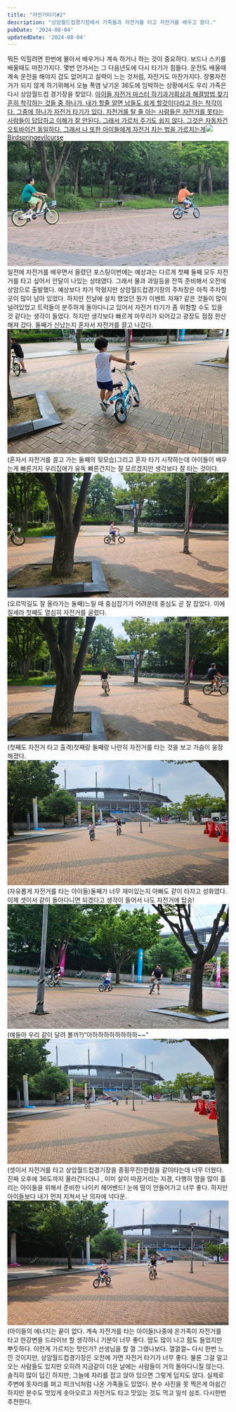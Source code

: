 ```yaml
---
title: "자전거타기#2"
description: "상암월드컵경기장에서 가족들과 자전거를 타고 자전거를 배우고 왔다."
pubDate: '2024-08-04'
updatedDate: '2024-08-04'
---
```


뭐든 익힐려면 한번에 몰아서 배우거나 계속 하거나 하는 것이 중요하다. 보드나 스키를 배울때도 마찬가지다. 몇번 안가서는 그 다음년도에 다시 타기가 힘들다. 운전도 배울때 계속 운전을 해야지 겁도 없어지고 실력이 느는 것처럼, 자전거도 마찬가지다. 장롱자전거가 되지 않게 하기위해서 오늘 폭염 낮기온 36도에 임박하는 상황에서도 우리 가족은 다시 상암월드컵 경기장을 찾았다.
[아이들 자전거 마스터 하기과거회상과 해결방법 찾기 흔히 착각하는 것들 중 하나가, 내가 할줄 알면 남들도 쉽게 할것이다라고 하는 착각이다. 그중에 하나가 자전거 타기가 있다. 자전거를 탈 줄 아는 사람들은 자전거를 못타는 사람들이 답답하고 이해가 잘 안된다. 그래서 가르처 주기도 쉽지 않다. 그것은 자동차건 오토바이건 동일하다. 그래서 나 또한 아이들에게 자전거 차는 법을 가르치는게![](/content/images/size/w256h256/format/jpeg/2023/04/6290f06a-dd97-4ed0-a015-cc8a34cc255f.jpg)Birdspringevilcurse![](/content/images/2024/07/IMG_6601.jpeg)](__GHOST_URL__/%EC%95%84%EC%9D%B4%EB%93%A4-%EC%9E%90%EC%A0%84%EA%B1%B0-%EB%A7%88%EC%8A%A4%ED%84%B0-%ED%95%98%EA%B8%B0/)일전에 자전거를 배우면서 올렸던 포스팅이번에는 예상과는 다르게 첫째 둘째 모두 자전거를 타고 싶어서 안달이 나있는 상태였다. 그래서 물과 과일등을 잔뜩 준비해서 오전에 상암으로 출발했다. 예상보다 차가 막혔지만 상암월드컵경기장의 주차장은 아직 주차할 곳이 많이 남아 있었다. 하지만 전날에 설치 했었던 뭔가 이벤트 자재? 같은 것들이 많이 널려있었고 트럭들이 분주하게 돌아다니고 있어서 자전거 타기가 좀 위험할 수도 있을 것 같다는 생각이 들었다. 하지만 생각보다 빠르게 마무리가 되어갔고 광장도 점점 한산해져 갔다.
둘째가 신났는지 혼자서 자전거를 끌고 나갔다.
![(혼자서 자전거를 끌고 가는 둘째의 뒷모습)](/content/images/2024/08/------------------------------.jpeg)(혼자서 자전거를 끌고 가는 둘째의 뒷모습)그리고 혼자 타기 시작하는데 아이들이 배우는게 빠른거지 우리집애가 유독 빠른건지는 잘 모르겠지만 생각보다 잘 타는 것이다.
![(오르막길도 잘 올라가는 둘째)](/content/images/2024/08/----------------.jpeg)(오르막길도 잘 올라가는 둘째)느릴 때 중심잡기가 어려운데 중심도 곧 잘 잡았다. 이에 질세라 첫째도 열심히 자전거를 굴렸다.
![(첫째도 자전거 타고 출격)](/content/images/2024/08/-----------------1.jpeg)(첫째도 자전거 타고 출격)첫째랑 둘쨰랑 나란히 자전거를 타는 것을 보고 가슴이 웅장해졌다.
![(자유롭게 자전거를 타는 아이들)](/content/images/2024/08/----------------------------------------------.jpeg)(자유롭게 자전거를 타는 아이들)둘째가 너무 재미있는지 아빠도 같이 타자고 성화였다. 이제 셋이서 같이 돌아다니면 되겠다고 생각이 들어서 나도 자전거에 탑승!
![(얘들아 우리 같이 달려 볼까?)](/content/images/2024/08/-----------------------.jpeg)(얘들아 우리 같이 달려 볼까?)“아하하하하하하하하~~”
![(셋이서 자전거를 타고 상암월드컵경기장을 종횡무진)](/content/images/2024/08/-------------------------------------------.jpeg)(셋이서 자전거를 타고 상암월드컵경기장을 종횡무진)한참을 같이타는데 너무 더웠다. 진짜 오후에 36도까지 올라간다더니 , 이미 살이 따끔거리는 지경, 다행히 땀을 많이 흘리는 아이들을 위해서 준비한 나이키 헤어벤드! 눈에 땀이 안들어가고 너무 좋다. 하지만 아이들보다 내가 먼저 지쳐서 난 의자에 넉다운.
![(아이들의 에너지는 끝이 없다. 계속 자전거를 타는 아이들)](/content/images/2024/08/---------------------.jpeg)(아이들의 에너지는 끝이 없다. 계속 자전거를 타는 아이들)나중에 온가족이 자전거를 타고 한강변을 드라이브 할 생각하니 기분이 너무 좋다. 땀도 많이 나고 힘도 들었지만 뿌듯하다. 이런게 가르치는 맛인가? 선생님을 할 껄 그랬나보다. 껄껄껄~
다시 한번 느낀 것이지만, 상암월드컵경기장은 오전에 가면 자전거 타기가 너무 좋다. 물론 그걸 알고 오는 사람들도 있지만 오히려 지금같이 더운 날에는 사람들이 거의 돌아다니질 않는다. 솔직히 많이 덥긴 하지만, 그늘에 자리를 잡고 앉아 있으면 그렇게 덥지도 않다. 실제로 주변에 돗자리를 펴고 피크닉처럼 나온 가족들도 있었다. 분수 사진을 못 찍은게 아쉽긴 하지만 분수도 멋있게 솟아오르고 자전거도 타고 맛있는 것도 먹고 일석 삼조. 다시한번 추천한다.